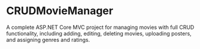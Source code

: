 # CRUDMovieManager
A complete ASP.NET Core MVC project for managing movies with full CRUD functionality, including adding, editing, deleting movies, uploading posters, and assigning genres and ratings.
